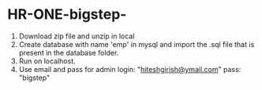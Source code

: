 # HR-ONE-bigstep-

1. Download zip file and unzip in local
2. Create database with name 'emp' in mysql and import the .sql file that is present in the database folder. 
3. Run on localhost.
4. Use email and pass for admin login: "hiteshgirish@ymail.com"   pass: "bigstep" 
